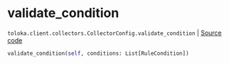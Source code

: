# validate_condition
`toloka.client.collectors.CollectorConfig.validate_condition` | [Source code](https://github.com/Toloka/toloka-kit/blob/v1.1.0.post1/src/client/collectors.py#L54)

```python
validate_condition(self, conditions: List[RuleCondition])
```

